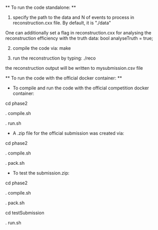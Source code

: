 ** To run the code standalone: ** 

1. specify the path to the data and N of events to process in reconstruction.cxx file. 
By default, it is "./data"

One can additionally set a flag in reconstruction.cxx for analysing the reconstruction efficiency with the truth data:
bool analyseTruth = true;

2. compile the code via:
make

3. run the reconstruction by typing:
./reco

the reconstruction output will be written to mysubmission.csv file


** To run the code with the official docker container: **

- To compile and run the code with the official competition docker container:

cd phase2

. compile.sh

. run.sh

- A .zip file for the official submission was created via:

cd phase2

. compile.sh

. pack.sh

- To test the submission.zip:

cd phase2

. compile.sh

. pack.sh

cd testSubmission

. run.sh

